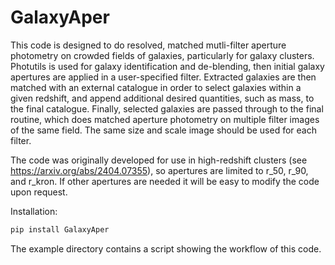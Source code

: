 # GalaxyAper
This code is designed to do resolved, matched mutli-filter aperture photometry on crowded fields of galaxies, particularly for galaxy clusters. Photutils is used for galaxy identification and de-blending, then initial galaxy apertures are applied in a user-specified filter. Extracted galaxies are then matched with an external catalogue in order to select galaxies within a given redshift, and append additional desired quantities, such as mass, to the final catalogue. Finally, selected galaxies are passed through to the final routine, which does matched aperture photometry on multiple filter images of the same field. The same size and scale image should be used for each filter. 

The code was originally developed for use in high-redshift clusters (see https://arxiv.org/abs/2404.07355), so apertures are limited to r_50, r_90, and r_kron. If other apertures are needed it will be easy to modify the code upon request.

Installation:

```bash
pip install GalaxyAper
```

The example directory contains a script showing the workflow of this code. 
